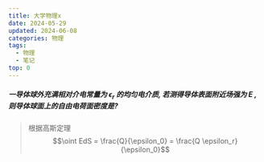 ```yaml
---
title: 大学物理x
date: 2024-05-29
updated: 2024-06-08
categories: 物理
tags:
  - 物理
  - 笔记
top: 0
---
```


##### 一导体球外充满相对介电常量为 $\epsilon_r$ 的均匀电介质, 若测得导体表面附近场强为 $E$ , 则导体球面上的自由电荷面密度是?

> 根据高斯定理 
> $$\oint EdS = \frac{Q}{\epsilon_0} = \frac{Q \epsilon_r}{\epsilon_0}$$